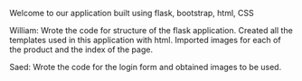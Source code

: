 Welcome to our application built using flask, bootstrap, html, CSS

William: Wrote the code for structure of the flask application. Created all the templates used in this application with html. Imported images for each of the product and the index of the page. 



Saed: Wrote the code for the login form and obtained images to be used. 